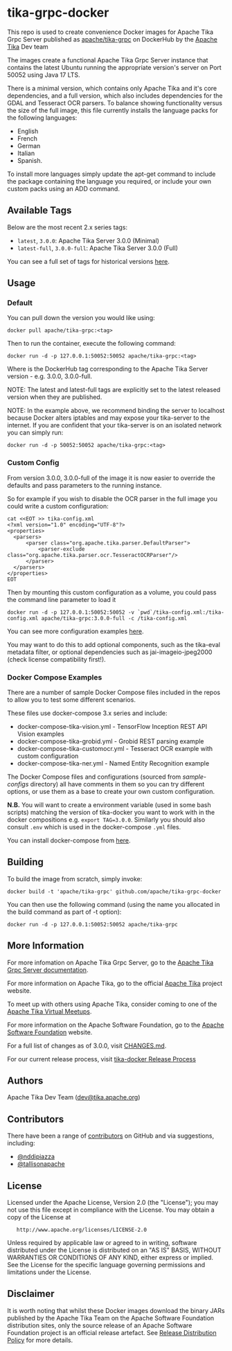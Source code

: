 # tika-grpc-docker

This repo is used to create convenience Docker images for Apache Tika Grpc Server published as [apache/tika-grpc](https://hub.docker.com/r/apache/tika-grpc) on DockerHub by the [Apache Tika](http://tika.apache.org) Dev team

The images create a functional Apache Tika Grpc Server instance that contains the latest Ubuntu running the appropriate version's server on Port 50052 using Java 17 LTS.

There is a minimal version, which contains only Apache Tika and it's core dependencies, and a full version, which also includes dependencies for the GDAL and Tesseract OCR parsers. To balance showing functionality versus the size of the full image, this file currently installs the language packs for the following languages:
* English
* French
* German
* Italian
* Spanish.

To install more languages simply update the apt-get command to include the package containing the language you required, or include your own custom packs using an ADD command.

## Available Tags

Below are the most recent 2.x series tags:
- `latest`, `3.0.0`: Apache Tika Server 3.0.0 (Minimal)
- `latest-full`, `3.0.0-full`: Apache Tika Server 3.0.0 (Full)

You can see a full set of tags for historical versions [here](https://hub.docker.com/r/apache/tika-grpc/tags?page=1&ordering=last_updated).

## Usage

### Default

You can pull down the version you would like using:

    docker pull apache/tika-grpc:<tag>

Then to run the container, execute the following command:

    docker run -d -p 127.0.0.1:50052:50052 apache/tika-grpc:<tag>

Where <tag> is the DockerHub tag corresponding to the Apache Tika Server version - e.g. 3.0.0, 3.0.0-full.

NOTE: The latest and latest-full tags are explicitly set to the latest released version when they are published.

NOTE: In the example above, we recommend binding the server to localhost because Docker alters iptables and may expose
your tika-server to the internet.  If you are confident that your tika-server is on an isolated network
you can simply run:

    docker run -d -p 50052:50052 apache/tika-grpc:<tag>

### Custom Config

From version 3.0.0, 3.0.0-full of the image it is now easier to override the defaults and pass parameters to the running instance.

So for example if you wish to disable the OCR parser in the full image you could write a custom configuration:

```
cat <<EOT >> tika-config.xml
<?xml version="1.0" encoding="UTF-8"?>
<properties>
  <parsers>
      <parser class="org.apache.tika.parser.DefaultParser">
          <parser-exclude class="org.apache.tika.parser.ocr.TesseractOCRParser"/>
      </parser>
  </parsers>
</properties>
EOT
```
Then by mounting this custom configuration as a volume, you could pass the command line parameter to load it

    docker run -d -p 127.0.0.1:50052:50052 -v `pwd`/tika-config.xml:/tika-config.xml apache/tika-grpc:3.0.0-full -c /tika-config.xml

You can see more configuration examples [here](https://tika.apache.org/2.5.0/configuring.html).

You may want to do this to add optional components, such as the tika-eval metadata filter, or optional
dependencies such as jai-imageio-jpeg2000 (check license compatibility first!).

### Docker Compose Examples

There are a number of sample Docker Compose files included in the repos to allow you to test some different scenarios.

These files use docker-compose 3.x series and include:

* docker-compose-tika-vision.yml - TensorFlow Inception REST API Vision examples
* docker-compose-tika-grobid.yml - Grobid REST parsing example
* docker-compose-tika-customocr.yml - Tesseract OCR example with custom configuration
* docker-compose-tika-ner.yml - Named Entity Recognition example

The Docker Compose files and configurations (sourced from _sample-configs_ directory) all have comments in them so you can try different options, or use them as a base to create your own custom configuration.

**N.B.** You will want to create a environment variable (used in some bash scripts) matching the version of tika-docker you want to work with in the docker compositions e.g. `export TAG=3.0.0`. Similarly you should also consult `.env` which is used in the docker-compose `.yml` files.

You can install docker-compose from [here](https://docs.docker.com/compose/install/).

## Building

To build the image from scratch, simply invoke:

    docker build -t 'apache/tika-grpc' github.com/apache/tika-grpc-docker
   
You can then use the following command (using the name you allocated in the build command as part of -t option):

    docker run -d -p 127.0.0.1:50052:50052 apache/tika-grpc
    
## More Information

For more infomation on Apache Tika Grpc Server, go to the [Apache Tika Grpc Server documentation](https://cwiki.apache.org/confluence/display/TIKA/Apache+Tika+gRPC+Server).

For more information on Apache Tika, go to the official [Apache Tika](http://tika.apache.org) project website.

To meet up with others using Apache Tika, consider coming to one of the [Apache Tika Virtual Meetups](https://www.meetup.com/apache-tika-community/).

For more information on the Apache Software Foundation, go to the [Apache Software Foundation](http://apache.org) website.

For a full list of changes as of 3.0.0, visit [CHANGES.md](CHANGES.md).

For our current release process, visit [tika-docker Release Process](https://cwiki.apache.org/confluence/display/TIKA/Release+Process+for+tika-docker)

## Authors

Apache Tika Dev Team (dev@tika.apache.org)
   
## Contributors

There have been a range of [contributors](https://github.com/apache/tika-grpc-docker/graphs/contributors) on GitHub and via suggestions, including:

- [@nddipiazza](https://github.com/nddipiazza)
- [@tallisonapache](https://github.com/tballison)

## License

   Licensed under the Apache License, Version 2.0 (the "License");
   you may not use this file except in compliance with the License.
   You may obtain a copy of the License at

       http://www.apache.org/licenses/LICENSE-2.0

   Unless required by applicable law or agreed to in writing, software
   distributed under the License is distributed on an "AS IS" BASIS,
   WITHOUT WARRANTIES OR CONDITIONS OF ANY KIND, either express or implied.
   See the License for the specific language governing permissions and
   limitations under the License.
 
## Disclaimer

It is worth noting that whilst these Docker images download the binary JARs published by the Apache Tika Team on the Apache Software Foundation distribution sites, only the source release of an Apache Software Foundation project is an official release artefact. See [Release Distribution Policy](https://www.apache.org/dev/release-distribution.html) for more details.
